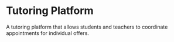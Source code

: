 # Tutoring Platform
A tutoring platform that allows students and teachers to coordinate appointments for individual offers.
